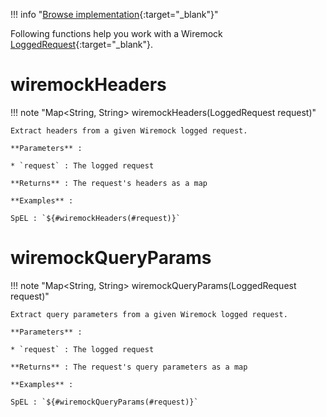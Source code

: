 <!--
  ~ SPDX-FileCopyrightText: 2017-2024 Enedis
  ~
  ~ SPDX-License-Identifier: Apache-2.0
  ~
-->

!!! info "[Browse implementation](https://github.com/Enedis-OSS/chutney/blob/main/chutney/action-impl/src/main/java/fr/enedis/chutney/action/http/function/WireMockFunction.java){:target="_blank"}"

Following functions help you work with a Wiremock [LoggedRequest](https://www.javadoc.io/static/com.github.tomakehurst/wiremock/2.27.2/com/github/tomakehurst/wiremock/verification/LoggedRequest.html){:target="_blank"}.

# wiremockHeaders

!!! note "Map<String, String> wiremockHeaders(LoggedRequest request)"

    Extract headers from a given Wiremock logged request.

    **Parameters** :

    * `request` : The logged request

    **Returns** : The request's headers as a map

    **Examples** :

    SpEL : `${#wiremockHeaders(#request)}`

# wiremockQueryParams

!!! note "Map<String, String> wiremockQueryParams(LoggedRequest request)"

    Extract query parameters from a given Wiremock logged request.

    **Parameters** :

    * `request` : The logged request

    **Returns** : The request's query parameters as a map

    **Examples** :

    SpEL : `${#wiremockQueryParams(#request)}`
